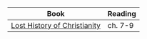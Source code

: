 ---
---

Book | Reading
--- | ---
[Lost History of Christianity] | ch. 7-9

[Lost History of Christianity]: https://smile.amazon.com/Lost-History-Christianity-Thousand-Year-Asia-ebook/dp/B001FA0V1C

